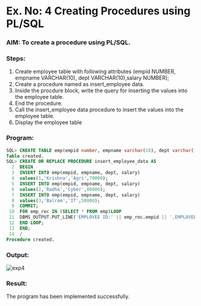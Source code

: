 # Ex. No: 4 Creating Procedures using PL/SQL

### AIM: To create a procedure using PL/SQL.

### Steps:
1. Create employee table with following attributes (empid NUMBER, empname VARCHAR(10), dept VARCHAR(10),salary NUMBER);
2. Create a procedure named as insert_employee data.
3. Inside the procdure block, write the query for inserting the values into the employee table.
4. End the procedure.
5. Call the insert_employee data procedure to insert the values into the employee table.
6. Display the employee table

### Program:
```sql
SQL> CREATE TABLE emp(empid number, empname varchar(10), dept varchar(10),salary number);
Table created.
SQL> CREATE OR REPLACE PROCEDURE insert_employee_data AS
  2  BEGIN
  3  INSERT INTO emp(empid, empname, dept, salary)
  4  values(1,'Krishna','Agri',70000);
  5  INSERT INTO emp(empid, empname, dept, salary)
  6  values(2,'Radha','Cyber',80000);
  7  INSERT INTO emp(empid, empname, dept, salary)
  8  values(3,'Balram','IT',50000);
  9  COMMIT;
 10  FOR emp_rec IN (SELECT * FROM emp)LOOP
 11  DBMS_OUTPUT.PUT_LINE('EMPLOYEE ID:' || emp_rec.empid || ',EMPLOYEE NAME:' || emp_rec.empname || ',DEPARTMENT:'|| emp_rec.dept || ',SALARY:' || emp_rec.salary);
 12  END LOOP;
 13  END;
 14  /
Procedure created.
```
### Output:
![exp4](https://github.com/Rajeshanbu/Ex-No-4-Creating-Procedures-using-PL-SQL/assets/118924713/a1ec427c-6ac5-40e6-be28-b52b89435754)

### Result:
The program has been implemented successfully.
